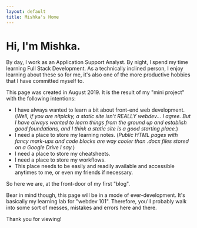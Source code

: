 ```yaml
--- 
layout: default
title: Mishka's Home
---
```


# Hi, I'm Mishka.

By day, I work as an Application Support Analyst. By night, I spend my time learning Full Stack Development. As a technically inclined person, I enjoy learning about these so for me, it's also one of the more productive hobbies that I have committed myself to.

This page was created in August 2019. It is the result of my "mini project" with the following intentions:
- I have always wanted to learn a bit about front-end web development.
(*Well, if you are nitpicky, a static site isn't REALLY webdev... I agree. But I have always wanted to learn things from the ground up and establish good foundations, and I think a static site is a good starting place.*)
- I need a place to store my learning notes.
(*Public HTML pages with fancy mark-ups and code blocks are way cooler than .docx files stored on a Google Drive I say.*)
- I need a place to store my cheatsheets.
- I need a place to store my workflows.
- This place needs to be easily and readily available and accessible anytimes to me, or even my friends if necessary.

So here we are, at the front-door of my first "blog".

Bear in mind though, this page will be in a mode of ever-development. It's basically my learning lab for "webdev 101". Therefore, you'll probably walk into some sort of messes, mistakes and errors here and there.

Thank you for viewing!

